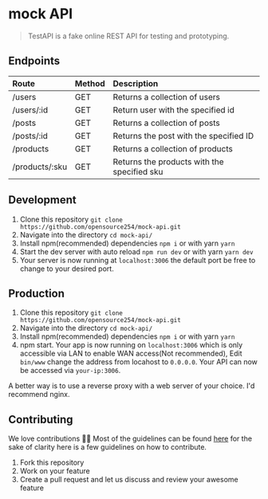 # mock API
>TestAPI is  a fake online REST API for testing and prototyping.

## Endpoints

|Route                         |Method  | Description                               |
|:-----------------------------|:-------|:------------------------------------------|
| /users                       |  GET   |  Returns a collection of users            |
| /users/:id                   |  GET   |  Return user with the specified id        |
| /posts                       |  GET   |  Returns a collection of posts            |
| /posts/:id                   |  GET   |  Returns the post with the specified ID   |
| /products                    |  GET   |  Returns a collection of products         |
| /products/:sku               |  GET   |  Returns the products with the specified sku|

## Development 
1. Clone this repository `git clone https://github.com/opensource254/mock-api.git`
2. Navigate into the directory `cd mock-api/`
3. Install npm(recommended) dependencies `npm i` or with yarn `yarn`
3. Start the dev server with auto reload `npm run dev` or with yarn `yarn dev`
4. Your server is now running at `localhost:3006` the default port be free to change to your desired port.

## Production
1. Clone this repository `git clone https://github.com/opensource254/mock-api.git`
2. Navigate into the directory `cd mock-api/`
3. Install npm(recommended) dependencies `npm i` or with yarn `yarn`
4. npm start. 
Your app is now running on `localhost:3006` which is only accessible via LAN to enable WAN access(Not recommended), Edit
`bin/www` change the address from locahost to `0.0.0.0`.
Your API can now be accessed via `your-ip:3006`.

A better way is to use a reverse proxy with a web server of your choice. I'd recommend nginx.

## Contributing
We love contributions 🤩🤩
Most of the guidelines can be found [here](https://opensource254.github.io/guidelines/)
for the sake of clarity here is a few guidelines on how to contribute.
1. Fork this repository
2. Work on your feature
3. Create a pull request and let us discuss and review your awesome feature

